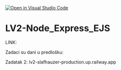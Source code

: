 [![Open in Visual Studio Code](https://classroom.github.com/assets/open-in-vscode-2e0aaae1b6195c2367325f4f02e2d04e9abb55f0b24a779b69b11b9e10269abc.svg)](https://classroom.github.com/online_ide?assignment_repo_id=19071992&assignment_repo_type=AssignmentRepo)
# LV2-Node_Express_EJS

LINK: 

Zadaci su dani u predlošku:

Zadatak 2: lv2-slafhauzer-production.up.railway.app

